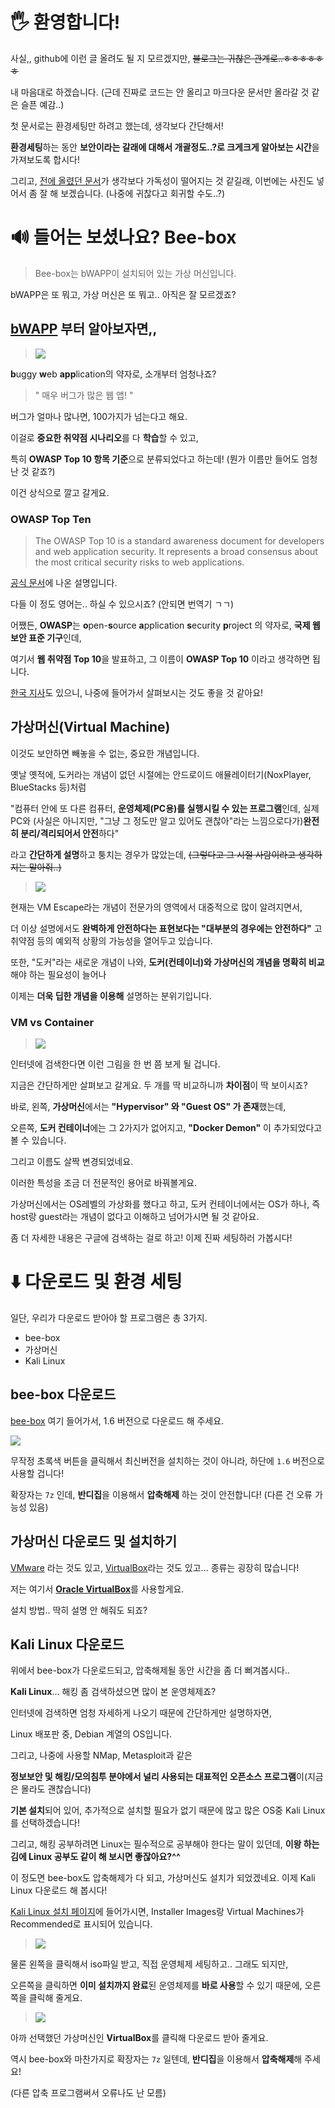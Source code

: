 # 🖐️ 환영합니다!

사실,, github에 이런 글 올려도 될 지 모르겠지만, ~~블로그는 귀찮은 관계로..ㅎㅎㅎㅎㅎㅎ~~

내 마음대로 하겠습니다. (근데 진짜로 코드는 안 올리고 마크다운 문서만 올라갈 것 같은 슬픈 예감..)

첫 문서로는 환경세팅만 하려고 했는데, 생각보다 간단해서!

**환경세팅**하는 동안 **보안이라는 갈래에 대해서 개괄정도..?로 크게크게 알아보는 시간**을 가져보도록 합시다!

그리고, [전에 올렸던 문서](https://github.com/fingerissue/Sketchbook-discordbot/blob/main/journey/0.%20Hello.md)가 생각보다 가독성이 떨어지는 것 같길래, 이번에는 사진도 넣어서 좀 잘 해 보겠습니다. (나중에 귀찮다고 회귀할 수도..?)

# 🔊 들어는 보셨나요? Bee-box

> Bee-box는 bWAPP이 설치되어 있는 가상 머신입니다.

bWAPP은 또 뭐고, 가상 머신은 또 뭐고.. 아직은 잘 모르겠죠?

## [bWAPP](http://www.itsecgames.com/index.htm) 부터 알아보자면,,

>![](./attachments/0.%20환경세팅과%20보안/bWAPP.png)

**b**uggy **w**eb **app**lication의 약자로, 소개부터 엄청나죠?

> " 매우 버그가 많은 웹 앱! "

버그가 얼마나 많나면, 100가지가 넘는다고 해요.

이걸로 **중요한 취약점 시나리오**를 다 **학습**할 수 있고,

특히 **OWASP Top 10 항목 기준**으로 분류되었다고 하는데! (뭔가 이름만 들어도 엄청난 것 같죠?)

이건 상식으로 깔고 갈게요.

### OWASP Top Ten

>The OWASP Top 10 is a standard awareness document for developers and web application security. It represents a broad consensus about the most critical security risks to web applications.

[공식 문서](https://owasp.org/www-project-top-ten/)에 나온 설명입니다.

다들 이 정도 영어는.. 하실 수 있으시죠? (안되면 번역기 ㄱㄱ)

어쨌든, **OWASP**는 **o**pen-**s**ource **a**pplication **s**ecurity **p**roject 의 약자로, **국제 웹보안 표준 기구**인데,

여기서 **웹 취약점 Top 10**을 발표하고, 그 이름이 **OWASP Top 10** 이라고 생각하면 됩니다.

[한국 지사](https://owasp.org/www-chapter-seoul/)도 있으니, 나중에 들어가서 살펴보시는 것도 좋을 것 같아요!

## 가상머신(Virtual Machine)

이것도 보안하면 빼놓을 수 없는, 중요한 개념입니다.

옛날 옛적에, 도커라는 개념이 없던 시절에는 안드로이드 애뮬레이터기(NoxPlayer, BlueStacks 등)처럼

"컴퓨터 안에 또 다른 컴퓨터, **운영체제(PC용)를 실행시킬 수 있는 프로그램**인데, 실제 PC와 (사실은 아니지만, "그냥 그 정도만 알고 있어도 괜찮아"라는 느낌으로다가)**완전히 분리/격리되어서 안전**하다"

라고 **간단하게 설명**하고 퉁치는 경우가 많았는데, ~~(그렇다고 그 시절 사람이라고 생각하지는 말아줘..)~~

> ![](./attachments/0.%20환경세팅과%20보안/VM%20(legacy).png)

현재는 VM Escape라는 개념이 전문가의 영역에서 대중적으로 많이 알려지면서,

더 이상 설명에서도 **완벽하게 안전하다는 표현보다는 "대부분의 경우에는 안전하다"** 고 취약점 등의 예외적 상황의 가능성을 열어두고 있습니다.

또한, "도커"라는 새로운 개념이 나와, **도커(컨테이너)와 가상머신의 개념을 명확히 비교**해야 하는 필요성이 늘어나

이제는 **더욱 딥한 개념을 이용해** 설명하는 분위기입니다.

### VM vs Container

>![](./attachments/0.%20환경세팅과%20보안/VMvsContainer.png)

인터넷에 검색한다면 이런 그림을 한 번 쯤 보게 될 겁니다.

지금은 간단하게만 살펴보고 갈게요. 두 개를 딱 비교하니까 **차이점**이 딱 보이시죠?

바로, 왼쪽, **가상머신**에서는 **"Hypervisor" 와 "Guest OS" 가 존재**했는데,

오른쪽, **도커 컨테이너**에는 그 2가지가 없어지고, **"Docker Demon"** 이 추가되었다고 볼 수 있습니다.

그리고 이름도 살짝 변경되었네요.

이러한 특성을 조금 더 전문적인 용어로 바꿔볼게요.

가상머신에서는 OS레벨의 가상화를 했다고 하고, 도커 컨테이너에서는 OS가 하나, 즉 host랑 guest라는 개념이 없다고 이해하고 넘어가시면 될 것 같아요.

좀 더 자세한 내용은 구글에 검색하는 걸로 하고! 이제 진짜 세팅하러 가봅시다!

# ⬇️ 다운로드 및 환경 세팅

일단, 우리가 다운로드 받아야 할 프로그램은 총 3가지.

- bee-box
- 가상머신
- Kali Linux

## bee-box 다운로드

[bee-box](https://sourceforge.net/projects/bwapp/files/bee-box/) 여기 들어가서, 1.6 버전으로 다운로드 해 주세요.

![](./attachments/0.%20환경세팅과%20보안/beebox-download.png)

무작정 초록색 버튼을 클릭해서 최신버전을 설치하는 것이 아니라, 하단에 `1.6` 버전으로 사용할 겁니다!

확장자는 `7z` 인데, **반디집**을 이용해서 **압축해제** 하는 것이 안전합니다! (다른 건 오류 가능성 있음)

## 가상머신 다운로드 및 설치하기

[VMware](https://www.vmware.com/) 라는 것도 있고, [VirtualBox](https://www.virtualbox.org/wiki/Downloads)라는 것도 있고... 종류는 굉장히 많습니다!

저는 여기서 [**Oracle VirtualBox**](https://www.virtualbox.org/wiki/Downloads)를 사용할게요.

설치 방법.. 딱히 설명 안 해줘도 되죠?

## Kali Linux 다운로드

위에서 bee-box가 다운로드되고, 압축해제될 동안 시간을 좀 더 뻐겨봅시다..

**Kali Linux**... 해킹 좀 검색하셨으면 많이 본 운영체제죠?

인터넷에 검색하면 엄청 자세하게 나오기 때문에 간단하게만 설명하자면,

Linux 배포판 중, Debian 계열의 OS입니다.

그리고, 나중에 사용할 NMap, Metasploit과 같은

**정보보안 및 해킹/모의침투 분야에서 널리 사용되는 대표적인 오픈소스 프로그램**이(지금은 몰라도 괜찮습니다)

**기본 설치**되어 있어, 추가적으로 설치할 필요가 없기 때문에 많고 많은 OS중 Kali Linux를 선택하겠습니다!

그리고, 해킹 공부하려면 Linux는 필수적으로 공부해야 한다는 말이 있던데, **이왕 하는 김에 Linux 공부도 같이 해 보시면 좋잖아요?^^**

이 정도면 bee-box도 압축해제가 다 되고, 가상머신도 설치가 되었겠네요. 이제 Kali Linux 다운로드 해 봅시다!

[Kali Linux 설치 페이지](https://www.kali.org/get-kali/#kali-platforms)에 들어가시면, Installer Images랑 Virtual Machines가 Recommended로 표시되어 있습니다.

>![](./attachments/0.%20환경세팅과%20보안/kaliLinux-choose.png)

물론 왼쪽을 클릭해서 iso파일 받고, 직접 운영체제 세팅하고.. 그래도 되지만,

오른쪽을 클릭하면 **이미 설치까지 완료**된 운영체제를 **바로 사용**할 수 있기 때문에, 오른쪽을 클릭해 줄게요.

>![](./attachments/0.%20환경세팅과%20보안/kaliLinux-download.png)

아까 선택했던 가상머신인 **VirtualBox**를 클릭해 다운로드 받아 줄게요.

역시 bee-box와 마찬가지로 확장자는 `7z` 일텐데, **반디집**을 이용해서 **압축해제**해 주세요!

(다른 압축 프로그램써서 오류나도 난 모름)
